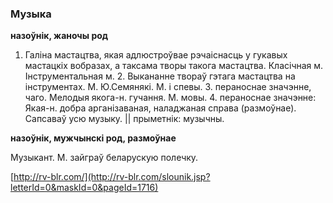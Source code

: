 ### Музыка
**назоўнік, жаночы род**

1. Галіна мастацтва, якая адлюстроўвае рэчаіснасць у гукавых мастацкіх вобразах, а таксама творы такога мастацтва. Класічная м. Інструментальная м. 2. Выкананне твораў гэтага мастацтва на інструментах. М. Ю.Семянякі. М. і спевы. 3. пераноснае значэнне, чаго. Мелодыя якога-н. гучання. М. мовы. 4. пераноснае значэнне: Якая-н. добра арганізаваная, наладжаная справа (размоўнае). Сапсаваў усю музыку. || прыметнік: музычны.

**назоўнік, мужчынскі род, размоўнае**

Музыкант. М. зайграў беларускую полечку.

<a rel="author">[http://rv-blr.com/](http://rv-blr.com/slounik.jsp?letterId=0&maskId=0&pageId=1716)</a>

